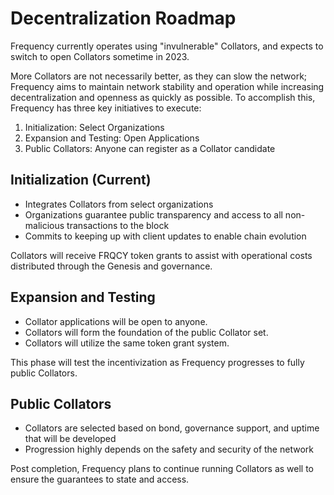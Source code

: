 # Decentralization Roadmap

Frequency currently operates using "invulnerable" Collators, and expects to switch to open Collators sometime in 2023.

More Collators are not necessarily better, as they can slow the network; Frequency aims to maintain network stability and operation while increasing decentralization and openness as quickly as possible.
To accomplish this, Frequency has three key initiatives to execute:

1. Initialization: Select Organizations
2. Expansion and Testing: Open Applications
3. Public Collators: Anyone can register as a Collator candidate

## Initialization (Current)

* Integrates Collators from select organizations
* Organizations guarantee public transparency and access to all non-malicious transactions to the block
* Commits to keeping up with client updates to enable chain evolution

Collators will receive FRQCY token grants to assist with operational costs distributed through the Genesis and governance.

## Expansion and Testing

* Collator applications will be open to anyone.
* Collators will form the foundation of the public Collator set.
* Collators will utilize the same token grant system.

This phase will test the incentivization as Frequency progresses to fully public Collators. 

## Public Collators

* Collators are selected based on bond, governance support, and uptime that will be developed
* Progression highly depends on the safety and security of the network

Post completion, Frequency plans to continue running Collators as well to ensure the guarantees to state and access.
